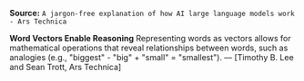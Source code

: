 **Source:** `A jargon-free explanation of how AI large language models work - Ars Technica`

**Word Vectors Enable Reasoning**
Representing words as vectors allows for mathematical operations that reveal relationships between words, such as analogies (e.g., "biggest" - "big" + "small" = "smallest"). — [Timothy B. Lee and Sean Trott, Ars Technica]
